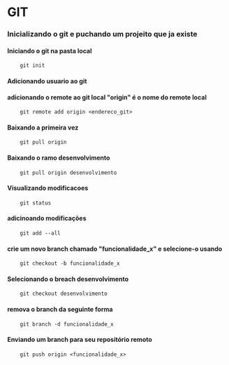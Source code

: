 #       GIT

###     Inicializando o git e puchando um projeito que ja existe

####    Iniciando o git na pasta local 
        git init

####    Adicionando usuario ao git

####    adicionando o remote ao git local "origin" é o nome do remote local
        git remote add origin <endereco_git>

####    Baixando a primeira vez
        git pull origin 

####    Baixando o ramo desenvolvimento
        git pull origin desenvolvimento
        
####    Visualizando modificacoes
        git status

####    adicinoando modificações       
        git add --all
        
####    crie um novo branch chamado "funcionalidade_x" e selecione-o usando
        git checkout -b funcionalidade_x

####    Selecionando o breach  desenvolvimento
        git checkout desenvolvimento

####    remova o branch da seguinte forma
        git branch -d funcionalidade_x

####    Enviando um branch para seu repositório remoto
        git push origin <funcionalidade_x>        
